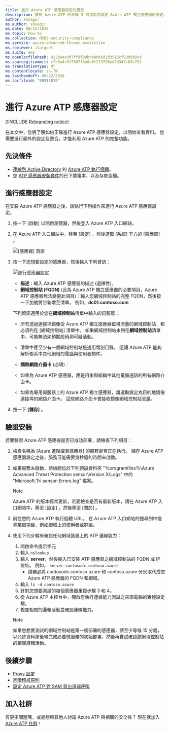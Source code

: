 ```yaml
---
title: 進行 Azure ATP 感應器設定的概念
description: 安裝 Azure ATP 的步驟 5 可協助您設定 Azure ATP 獨立感應器的設定。
author: shsagir
ms.author: shsagir
ms.date: 09/15/2019
ms.topic: how-to
ms.collection: M365-security-compliance
ms.service: azure-advanced-threat-protection
ms.reviewer: itargoet
ms.suite: ems
ms.openlocfilehash: 912b9ec8d7ff9f89bda80b6d1d3515cf93d9b9cd
ms.sourcegitcommit: c7c0a4c9f7507f3e8e0f219798ed7d347c03e792
ms.translationtype: MT
ms.contentlocale: zh-TW
ms.lasthandoff: 09/22/2020
ms.locfileid: "90913019"
---
```

# <a name="configure-azure-atp-sensor-settings"></a>進行 Azure ATP 感應器設定

[!INCLUDE [Rebranding notice](includes/rebranding.md)]

在本文中，您將了解如何正確進行 Azure ATP 感應器設定，以開始查看資料。 您需要進行額外的設定及整合，才能利用 Azure ATP 的完整功能。

## <a name="prerequisites"></a>先決條件

- [連線到 Active Directory](install-step2.md) 的 [Azure ATP 執行個體](install-step1.md)。
- 您 [ATP 感應器安裝套件](install-step3.md)的已下載複本，以及存取金鑰。

## <a name="configure-sensor-settings"></a>進行感應器設定

在安裝 Azure ATP 感應器之後，請執行下列操作來進行 Azure ATP 感應器設定。

1. 按一下 [啟動]  以開啟瀏覽器，然後登入 Azure ATP 入口網站。

1. 在 Azure ATP 入口網站中，移至 [設定]  ，然後選取 [系統]  下方的 [感應器]  。

    ![[感應器] 頁面](media/atp-sensor-config.png)

1. 按一下您想要設定的感應器，然後輸入下列資訊：

    ![進行感應器設定](media/atp-sensor-config-2.png)

    - **描述**：輸入 Azure ATP 感應器的描述 (選擇性)。
    - **網域控制站 (FQDN)** (此為 Azure ATP 獨立感應器的必要項目，Azure ATP 感應器無法變更此項目)：輸入您網域控制站的完整 FQDN，然後按一下加號將它新增至清單。 例如，**dc01.contoso.com**

    下列資訊適用於您在**網域控制站**清單中輸入的伺服器：
    - 所有透過連接埠鏡像受 Azure ATP 獨立感應器監視流量的網域控制站，都必須列在 [網域控制站]  清單中。 如果網域控制站未列在**網域控制站**清單中，可能無法如預期般偵測可疑活動。
    - 清單中應至少有一個網域控制站是通用類別目錄。 這讓 Azure ATP 能夠解析樹系中其他網域的電腦與使用者物件。

    - **擷取網路介面卡** (必填)︰

    - 如果為 Azure ATP 感應器，應是用來與組織中其他電腦通訊的所有網路介面卡。
    - 如果為專用伺服器上的 Azure ATP 獨立感應器，請選取設定為目的地鏡像連接埠的網路介面卡。 這些網路介面卡會接收鏡像網域控制站流量。

1. 按一下 **[儲存]** 。

## <a name="validate-installations"></a>驗證安裝

若要驗證 Azure ATP 感應器是否已成功部署，請檢查下列項目︰

1. 檢查名稱為 [Azure 進階威脅感應器]  的服務是否正在執行。 儲存 Azure ATP 感應器設定之後，服務可能需要幾秒鐘的時間來啟動。

1. 如果服務未啟動，請檢閱位於下列預設資料夾 "%programfiles%\Azure Advanced Threat Protection sensor\Version X\Logs" 中的 "Microsoft.Tri.sensor-Errors.log" 檔案。

    >[!NOTE]
    > Azure ATP 的版本經常更新，若要檢查是否有最新版本，請在 Azure ATP 入口網站中，移至 [設定]  ，然後移至 [關於]  。

1. 前往您的 Azure ATP 執行個體 URL。 在 Azure ATP 入口網站的搜尋列中搜尋某個項目，例如網域上的使用者或群組。

1. 使用下列步驟來確認任何網域裝置上的 ATP 連線能力：
    1. 開啟命令提示字元
    1. 輸入 `nslookup`
    1. 輸入 **server**，然後輸入已安裝 ATP 感應器之網域控制站的 FQDN 或 IP 位址。 例如， `server contosodc.contoso.azure`
        - 請務必將 contosodc.contoso.azure 和 contoso.azure 分別取代成您 Azure ATP 感應器的 FQDN 和網域。
    1. 輸入 `ls -d contoso.azure`
    1. 針對您想要測試的每個感應器重複步驟 3 和 4。
    1. 從 Azure ATP 主控台中，開啟您執行連線能力測試之來源電腦的實體設定檔。
    1. 檢查相關的邏輯活動並確認連線能力。

    > [!NOTE]
    >如果您想要測試的網域控制站是第一個部署的感應器，請至少等候 15 分鐘，以允許資料庫後端完成必要微服務的初始部署，然後再嘗試確認該網域控制站的相關邏輯活動。

## <a name="next-steps"></a>後續步驟

- [Proxy 設定](configure-proxy.md)
- [進階稽核原則](configure-windows-event-collection.md)
- [設定 Azure ATP 對 SAM 發出遠端呼叫](install-step8-samr.md)

## <a name="join-the-community"></a>加入社群

有更多問題嗎，或是想與其他人討論 Azure ATP 與相關的安全性？ 現在就加入 [Azure ATP 社群](https://aka.ms/azureatpcommunity)！
